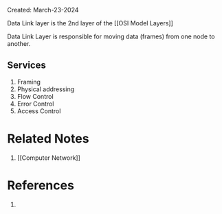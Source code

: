 Created: March-23-2024

Data Link layer is the 2nd layer of the [[OSI Model Layers]]

Data Link Layer is responsible for moving data (frames) from one node to another.
## Services

1. Framing
2. Physical addressing
3. Flow Control
4. Error Control
5. Access Control
# Related Notes

1. [[Computer Network]]
# References

1. 